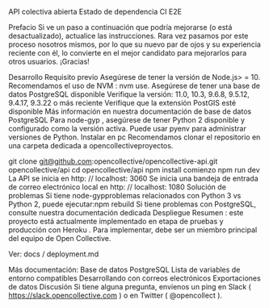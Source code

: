 API colectiva abierta
Estado de dependencia CI E2E

Prefacio
Si ve un paso a continuación que podría mejorarse (o está desactualizado), actualice las instrucciones. Rara vez pasamos por este proceso nosotros mismos, por lo que su nuevo par de ojos y su experiencia reciente con él, lo convierte en el mejor candidato para mejorarlos para otros usuarios. ¡Gracias!

Desarrollo
Requisito previo
Asegúrese de tener la versión de Node.js> = 10.
Recomendamos el uso de NVM : nvm use.
Asegúrese de tener una base de datos PostgreSQL disponible
Verifique la versión: 11.0, 10.3, 9.6.8, 9.5.12, 9.4.17, 9.3.22 o más reciente
Verifique que la extensión PostGIS esté disponible
Más información en nuestra documentación de base de datos PostgreSQL
Para node-gyp , asegúrese de tener Python 2 disponible y configurado como la versión activa.
Puede usar pyenv para administrar versiones de Python.
Instalar en pc
Recomendamos clonar el repositorio en una carpeta dedicada a opencollectiveproyectos.

git clone git@github.com:opencollective/opencollective-api.git opencollective/api
cd opencollective/api
npm install
comienzo
npm run dev
La API se inicia en http: // localhost: 3060
Se inicia una bandeja de entrada de correo electrónico local en http: // localhost: 1080
Solución de problemas
Si tiene node-gypproblemas relacionados con Python 3 vs Python 2, puede ejecutar:npm rebuild
Si tiene problemas con PostgreSQL, consulte nuestra documentación dedicada
Despliegue
Resumen : este proyecto está actualmente implementado en etapa de pruebas y producción con Heroku . Para implementar, debe ser un miembro principal del equipo de Open Collective.

Ver: docs / deployment.md

Más documentación:
Base de datos PostgreSQL
Lista de variables de entorno compatibles
Desarrollando con correos electrónicos
Exportaciones de datos
Discusión
Si tiene alguna pregunta, envíenos un ping en Slack ( https://slack.opencollective.com ) o en Twitter ( @opencollect ).
